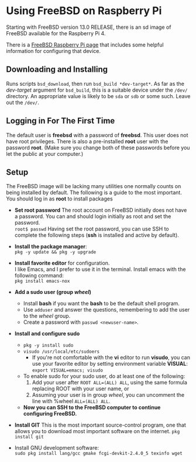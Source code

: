 # Using FreeBSD on Raspberry Pi

Starting with FreeBSD version 13.0 RELEASE, there is an sd image of
FreeBSD available for the Raspberry Pi 4.

There is a [FreeBSD Raspberry Pi page](https://wiki.freebsd.org/arm/Raspberry%20Pi)
that includes some helpful information for configuring that
device.

## Downloading and Installing

Runs scripts `bsd_download`, then run `bsd_build *dev-target*`.
As far as the *dev-target* argument for `bsd_build`, this is a
suitable device under the `/dev/` directory.  An appropriate value
is likely to be `sda` or `sdb` or some such.  Leave out the `/dev/`.

## Logging in For The First Time

The default user is **freebsd** with a password of **freebsd**.
This user does not have root privileges.  There is also a
pre-installed **root** user with the password **root**. (Make
sure you change both of these passwords before you let the
public at your computer.)

## Setup

The FreeBSD image will be lacking many utilities one normally
counts on being installed by default.  The following is a guide
to the most important.  You should log in as **root** to install
packages

- **Set root password** The root account on FreeBSD initially
  does not have a password.  You can and should login initially
  as root and set the password.  
  `root$ passwd`
  Having set the root password, you can use SSH to complete the
  following steps (**ssh** is installed and active by default).

- **Install the package manager**:  
  `pkg -y update && pkg -y upgrade`

- **Install favorite editor** for configuration.  
  I like Emacs, and I prefer to use it in the terminal.
  Install emacs with the following command:  
  `pkg install emacs-nox`

- **Add a sudo user (group *wheel*)**  
  - Install **bash** if you want the **bash** to be the default
  shell program.
  - Use `adduser` and answer the questions, remembering to add
    the user to the *wheel* group.
  - Create a password with `passwd <newuser-name>`.

- **Install and configure sudo**  
  - `pkg -y install sudo`
  - `visudo /usr/local/etc/sudoers`  
    - If you're not comfortable with  the **vi** editor to run
      **visudo**, you can use your favorite editor by setting
      environment variable **VISUAL**:  
     `export VISUAL=emacs; visudo`
   - To enable sudo for your sudo user, do at least one of the
     following:
     1. Add your user after `ROOT ALL=(ALL) ALL`, using the same
        formula replacing ROOT with your user name, or
     2. Assuming your user is in group *wheel*, you can uncomment
        the line with %wheel `ALL=(ALL) ALL`.
   - **Now you can SSH to the FreeBSD computer to continue
     configuring FreeBSD.**

- **Install GIT**
  This is the most important source-control program, one that
  allows you to download most important software on the internet.
  `pkg install git`

- Install GNU development software:  
  `sudo pkg install lang/gcc gmake fcgi-devkit-2.4.0_5 texinfo wget`